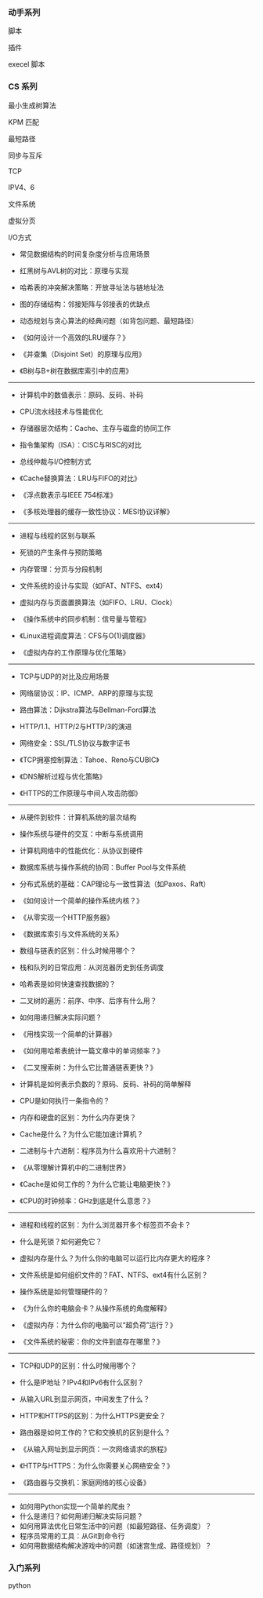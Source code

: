 ### 动手系列 

脚本

插件

execel 脚本



### CS 系列

最小生成树算法

KPM 匹配

最短路径



同步与互斥

TCP

IPV4、6

文件系统

虚拟分页

I/O方式





- 常见数据结构的时间复杂度分析与应用场景
- 红黑树与AVL树的对比：原理与实现
- 哈希表的冲突解决策略：开放寻址法与链地址法
- 图的存储结构：邻接矩阵与邻接表的优缺点
- 动态规划与贪心算法的经典问题（如背包问题、最短路径）



- 《如何设计一个高效的LRU缓存？》
- 《并查集（Disjoint Set）的原理与应用》
- 《B树与B+树在数据库索引中的应用》

------



- 计算机中的数值表示：原码、反码、补码
- CPU流水线技术与性能优化
- 存储器层次结构：Cache、主存与磁盘的协同工作
- 指令集架构（ISA）：CISC与RISC的对比
- 总线仲裁与I/O控制方式



- 《Cache替换算法：LRU与FIFO的对比》
- 《浮点数表示与IEEE 754标准》
- 《多核处理器的缓存一致性协议：MESI协议详解》

------



- 进程与线程的区别与联系
- 死锁的产生条件与预防策略
- 内存管理：分页与分段机制
- 文件系统的设计与实现（如FAT、NTFS、ext4）
- 虚拟内存与页面置换算法（如FIFO、LRU、Clock）



- 《操作系统中的同步机制：信号量与管程》
- 《Linux进程调度算法：CFS与O(1)调度器》
- 《虚拟内存的工作原理与优化策略》

------



- TCP与UDP的对比及应用场景
- 网络层协议：IP、ICMP、ARP的原理与实现
- 路由算法：Dijkstra算法与Bellman-Ford算法
- HTTP/1.1、HTTP/2与HTTP/3的演进
- 网络安全：SSL/TLS协议与数字证书



- 《TCP拥塞控制算法：Tahoe、Reno与CUBIC》
- 《DNS解析过程与优化策略》
- 《HTTPS的工作原理与中间人攻击防御》

------



- 从硬件到软件：计算机系统的层次结构
- 操作系统与硬件的交互：中断与系统调用
- 计算机网络中的性能优化：从协议到硬件
- 数据库系统与操作系统的协同：Buffer Pool与文件系统
- 分布式系统的基础：CAP理论与一致性算法（如Paxos、Raft）



- 《如何设计一个简单的操作系统内核？》
- 《从零实现一个HTTP服务器》
- 《数据库索引与文件系统的关系》
- 数组与链表的区别：什么时候用哪个？
- 栈和队列的日常应用：从浏览器历史到任务调度
- 哈希表是如何快速查找数据的？
- 二叉树的遍历：前序、中序、后序有什么用？
- 如何用递归解决实际问题？
- 《用栈实现一个简单的计算器》
- 《如何用哈希表统计一篇文章中的单词频率？》
- 《二叉搜索树：为什么它比普通链表更快？》



- 计算机是如何表示负数的？原码、反码、补码的简单解释
- CPU是如何执行一条指令的？
- 内存和硬盘的区别：为什么内存更快？
- Cache是什么？为什么它能加速计算机？
- 二进制与十六进制：程序员为什么喜欢用十六进制？

- 《从零理解计算机中的二进制世界》
- 《Cache是如何工作的？为什么它能让电脑更快？》
- 《CPU的时钟频率：GHz到底是什么意思？》

------



- 进程和线程的区别：为什么浏览器开多个标签页不会卡？
- 什么是死锁？如何避免它？
- 虚拟内存是什么？为什么你的电脑可以运行比内存更大的程序？
- 文件系统是如何组织文件的？FAT、NTFS、ext4有什么区别？
- 操作系统是如何管理硬件的？



- 《为什么你的电脑会卡？从操作系统的角度解释》
- 《虚拟内存：为什么你的电脑可以“超负荷”运行？》
- 《文件系统的秘密：你的文件到底存在哪里？》

------



- TCP和UDP的区别：什么时候用哪个？
- 什么是IP地址？IPv4和IPv6有什么区别？
- 从输入URL到显示网页，中间发生了什么？
- HTTP和HTTPS的区别：为什么HTTPS更安全？
- 路由器是如何工作的？它和交换机的区别是什么？



- 《从输入网址到显示网页：一次网络请求的旅程》
- 《HTTP与HTTPS：为什么你需要关心网络安全？》
- 《路由器与交换机：家庭网络的核心设备》

------



- 如何用Python实现一个简单的爬虫？
- 什么是递归？如何用递归解决实际问题？
- 如何用算法优化日常生活中的问题（如最短路径、任务调度）？
- 程序员常用的工具：从Git到命令行
- 如何用数据结构解决游戏中的问题（如迷宫生成、路径规划）？

### 入门系列

python
